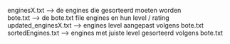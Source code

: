 enginesX.txt --> de engines die gesorteerd moeten worden  
bote.txt --> de bote.txt file engines en hun level / rating  
updated_enginesX.txt --> engines level aangepast volgens bote.txt  
sortedEngines.txt --> engines met juiste level gesorteerd volgens bote.txt  
